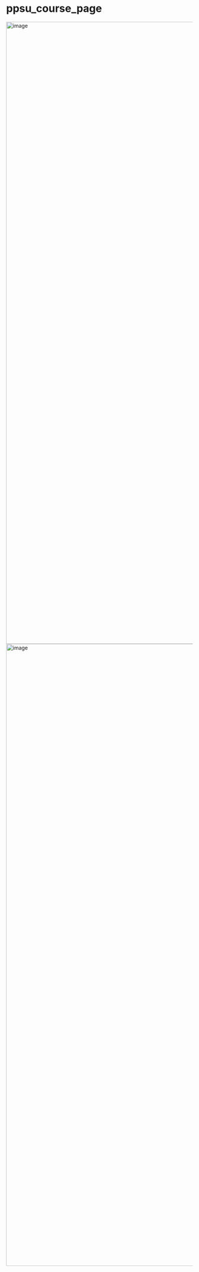 # ppsu_course_page


<img width="1680" alt="image" src="https://github.com/user-attachments/assets/09b2019c-c163-4a30-8909-0e52f160c838" />


<img width="1680" alt="image" src="https://github.com/user-attachments/assets/bb041fcb-3087-42c4-b4cb-5f2dd4cf4e2f" />
